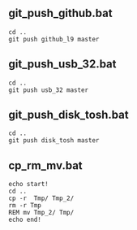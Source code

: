 ## git_push_github.bat

    cd ..
    git push github_l9 master
    
## git_push_usb_32.bat

    cd ..
    git push usb_32 master
    
## git_push_disk_tosh.bat

    cd ..
    git push disk_tosh master

## cp_rm_mv.bat

    echo start!
    cd ..
    cp -r  Tmp/ Tmp_2/
    rm -r Tmp
    REM mv Tmp_2/ Tmp/
    echo end!
